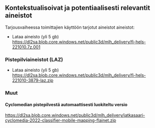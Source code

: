 ## Kontekstualisoivat ja potentiaalisesti relevantit aineistot

Tarjousvaiheessa toimittajien käyttöön tarjotut aineistot aineistot:

- Lataa aineisto (yli 5 gb)
https://dl2sa.blob.core.windows.net/public3d/mlh_delivery/fi-hels-221010.7z.001

### Pistepilviaineistot (LAZ)
- Lataa aineisto (yli 5 gb)
https://dl2sa.blob.core.windows.net/public3d/mlh_delivery/fi-hels-221010-3879-laz.zip

### Muut

#### Cyclomedian pistepilvestä automaattisesti luokiteltu versio
https://dl2sa.blob.core.windows.net/public3d/mlh_delivery/jatkasaari-cyclomedia-2022-classifier-mobile-mapping-flainet.zip 
